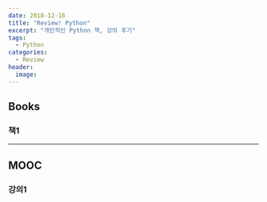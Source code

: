 ```yaml
---
date: 2018-12-16
title: "Review! Python"
excerpt: "개인적인 Python 책, 강의 후기"
tags:
  - Python
categories:
  - Review
header:
  image:
---
```


## Books
### 책1

---

## MOOC
### 강의1
